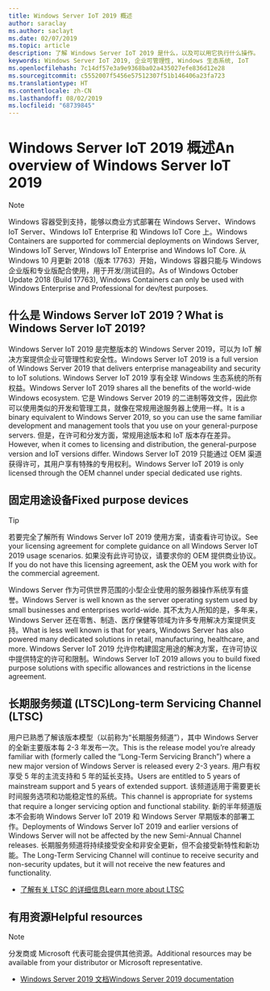 ```yaml
---
title: Windows Server IoT 2019 概述
author: saraclay
ms.author: saclayt
ms.date: 02/07/2019
ms.topic: article
description: 了解 Windows Server IoT 2019 是什么，以及可以用它执行什么操作。
keywords: Windows Server IoT 2019, 企业可管理性, Windows 生态系统, IoT
ms.openlocfilehash: 7c14df57e3a9e9368ba02a435027efe836d12e28
ms.sourcegitcommit: c5552007f5456e57512307f51b146406a23fa723
ms.translationtype: HT
ms.contentlocale: zh-CN
ms.lasthandoff: 08/02/2019
ms.locfileid: "68739845"
---
```

# <a name="an-overview-of-windows-server-iot-2019"></a><span data-ttu-id="f0f96-104">Windows Server IoT 2019 概述</span><span class="sxs-lookup"><span data-stu-id="f0f96-104">An overview of Windows Server IoT 2019</span></span>

> [!NOTE]
> <span data-ttu-id="f0f96-105">Windows 容器受到支持，能够以商业方式部署在 Windows Server、Windows IoT Server、Windows IoT Enterprise 和 Windows IoT Core 上。</span><span class="sxs-lookup"><span data-stu-id="f0f96-105">Windows Containers are supported for commercial deployments on Windows Server, Windows IoT Server, Windows IoT Enterprise and Windows IoT Core.</span></span>  <span data-ttu-id="f0f96-106">从 Windows 10 月更新 2018（版本 17763）开始，Windows 容器只能与 Windows 企业版和专业版配合使用，用于开发/测试目的。</span><span class="sxs-lookup"><span data-stu-id="f0f96-106">As of Windows October Update 2018 (Build 17763), Windows Containers can only be used with Windows Enterprise and Professional for dev/test purposes.</span></span>

## <a name="what-is-windows-server-iot-2019"></a><span data-ttu-id="f0f96-107">什么是 Windows Server IoT 2019？</span><span class="sxs-lookup"><span data-stu-id="f0f96-107">What is Windows Server IoT 2019?</span></span>
<span data-ttu-id="f0f96-108">Windows Server IoT 2019 是完整版本的 Windows Server 2019，可以为 IoT 解决方案提供企业可管理性和安全性。</span><span class="sxs-lookup"><span data-stu-id="f0f96-108">Windows Server IoT 2019 is a full version of Windows Server 2019 that delivers enterprise manageability and security to IoT solutions.</span></span> <span data-ttu-id="f0f96-109">Windows Server IoT 2019 享有全球 Windows 生态系统的所有权益。</span><span class="sxs-lookup"><span data-stu-id="f0f96-109">Windows Server IoT 2019 shares all the benefits of the world-wide Windows ecosystem.</span></span> <span data-ttu-id="f0f96-110">它是 Windows Server 2019 的二进制等效文件，因此你可以使用类似的开发和管理工具，就像在常规用途服务器上使用一样。</span><span class="sxs-lookup"><span data-stu-id="f0f96-110">It is a binary equivalent to Windows Server 2019, so you can use the same familiar development and management tools that you use on your general-purpose servers.</span></span> <span data-ttu-id="f0f96-111">但是，在许可和分发方面，常规用途版本和 IoT 版本存在差异。</span><span class="sxs-lookup"><span data-stu-id="f0f96-111">However, when it comes to licensing and distribution, the general-purpose version and IoT versions differ.</span></span>  <span data-ttu-id="f0f96-112">Windows Server IoT 2019 只能通过 OEM 渠道获得许可，其用户享有特殊的专用权利。</span><span class="sxs-lookup"><span data-stu-id="f0f96-112">Windows Server IoT 2019 is only licensed through the OEM channel under special dedicated use rights.</span></span>

## <a name="fixed-purpose-devices"></a><span data-ttu-id="f0f96-113">固定用途设备</span><span class="sxs-lookup"><span data-stu-id="f0f96-113">Fixed purpose devices</span></span> 

> [!TIP]
> <span data-ttu-id="f0f96-114">若要完全了解所有 Windows Server IoT 2019 使用方案，请查看许可协议。</span><span class="sxs-lookup"><span data-stu-id="f0f96-114">See your licensing agreement for complete guidance on all Windows Server IoT 2019 usage scenarios.</span></span> <span data-ttu-id="f0f96-115">如果没有此许可协议，请要求你的 OEM 提供商业协议。</span><span class="sxs-lookup"><span data-stu-id="f0f96-115">If you do not have this licensing agreement, ask the OEM you work with for the commercial agreement.</span></span>

<span data-ttu-id="f0f96-116">Windows Server 作为可供世界范围的小型企业使用的服务器操作系统享有盛誉。</span><span class="sxs-lookup"><span data-stu-id="f0f96-116">Windows Server is well known as the server operating system used by small businesses and enterprises world-wide.</span></span> <span data-ttu-id="f0f96-117">其不太为人所知的是，多年来，Windows Server 还在零售、制造、医疗保健等领域为许多专用解决方案提供支持。</span><span class="sxs-lookup"><span data-stu-id="f0f96-117">What is less well known is that for years, Windows Server has also powered many dedicated solutions in retail, manufacturing, healthcare, and more.</span></span> <span data-ttu-id="f0f96-118">Windows Server IoT 2019 允许你构建固定用途的解决方案，在许可协议中提供特定的许可和限制。</span><span class="sxs-lookup"><span data-stu-id="f0f96-118">Windows Server IoT 2019 allows you to build fixed purpose solutions with specific allowances and restrictions in the license agreement.</span></span>

## <a name="long-term-servicing-channel-ltsc"></a><span data-ttu-id="f0f96-119">长期服务频道 (LTSC)</span><span class="sxs-lookup"><span data-stu-id="f0f96-119">Long-term Servicing Channel (LTSC)</span></span>

<span data-ttu-id="f0f96-120">用户已熟悉了解该版本模型（以前称为“长期服务频道”），其中 Windows Server 的全新主要版本每 2-3 年发布一次。</span><span class="sxs-lookup"><span data-stu-id="f0f96-120">This is the release model you’re already familiar with (formerly called the “Long-Term Servicing Branch”) where a new major version of Windows Server is released every 2-3 years.</span></span> <span data-ttu-id="f0f96-121">用户有权享受 5 年的主流支持和 5 年的延长支持。</span><span class="sxs-lookup"><span data-stu-id="f0f96-121">Users are entitled to 5 years of mainstream support and 5 years of extended support.</span></span> <span data-ttu-id="f0f96-122">该频道适用于需要更长时间服务选项和功能稳定性的系统。</span><span class="sxs-lookup"><span data-stu-id="f0f96-122">This channel is appropriate for systems that require a longer servicing option and functional stability.</span></span> <span data-ttu-id="f0f96-123">新的半年频道版本不会影响 Windows Server IoT 2019 和 Windows Server 早期版本的部署工作。</span><span class="sxs-lookup"><span data-stu-id="f0f96-123">Deployments of Windows Server IoT 2019 and earlier versions of Windows Server will not be affected by the new Semi-Annual Channel releases.</span></span> <span data-ttu-id="f0f96-124">长期服务频道将持续接受安全和非安全更新，但不会接受新特性和新功能。</span><span class="sxs-lookup"><span data-stu-id="f0f96-124">The Long-Term Servicing Channel will continue to receive security and non-security updates, but it will not receive the new features and functionality.</span></span>

* [<span data-ttu-id="f0f96-125">了解有关 LTSC 的详细信息</span><span class="sxs-lookup"><span data-stu-id="f0f96-125">Learn more about LTSC</span></span>](https://docs.microsoft.com/en-us/windows-server/get-started-19/servicing-channels-19#long-term-servicing-channel-ltsc)

## <a name="helpful-resources"></a><span data-ttu-id="f0f96-126">有用资源</span><span class="sxs-lookup"><span data-stu-id="f0f96-126">Helpful resources</span></span>
> [!NOTE]
> <span data-ttu-id="f0f96-127">分发商或 Microsoft 代表可能会提供其他资源。</span><span class="sxs-lookup"><span data-stu-id="f0f96-127">Additional resources may be available from your distributor or Microsoft representative.</span></span>

* [<span data-ttu-id="f0f96-128">Windows Server 2019 文档</span><span class="sxs-lookup"><span data-stu-id="f0f96-128">Windows Server 2019 documentation</span></span>](https://docs.microsoft.com/en-us/windows-server/index)
